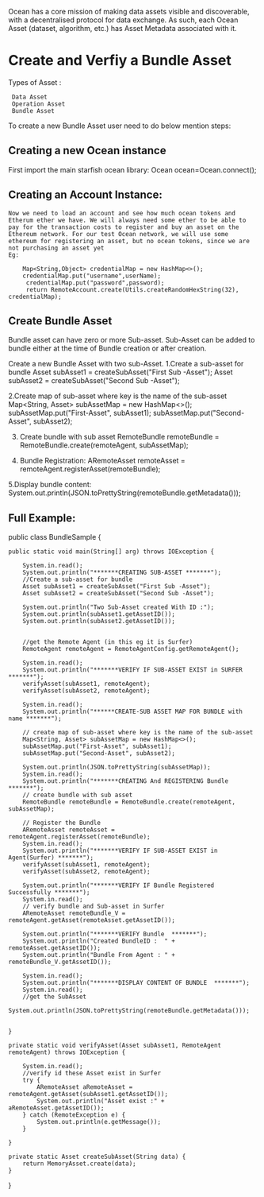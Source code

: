 Ocean has a core mission of making data assets visible and discoverable, with a decentralised protocol for data exchange.
As such, each Ocean Asset (dataset, algorithm, etc.) has Asset Metadata associated with it.

Create and Verfiy a Bundle Asset
============================

Types of Asset :

     Data Asset
     Operation Asset
     Bundle Asset

To create a new Bundle Asset user need to do below mention steps:

Creating a new Ocean instance
-----------------------------
First import the main starfish ocean library:
  Ocean ocean=Ocean.connect();

Creating  an Account Instance:
--------------------------------------
    Now we need to load an account and see how much ocean tokens and Etherum ether we have. We will always need some ether to be able to pay for the transaction costs to register and buy an asset on the Ethereum network. For our test Ocean network, we will use some ethereum for registering an asset, but no ocean tokens, since we are not purchasing an asset yet
    Eg:
        
        Map<String,Object> credentialMap = new HashMap<>();
        credentialMap.put("username",userName);
         credentialMap.put("password",password);
         return RemoteAccount.create(Utils.createRandomHexString(32), credentialMap);

Create Bundle Asset
--------------------
Bundle asset can have zero or more Sub-asset.
Sub-Asset can be added to bundle either at the time of Bundle creation or after creation.

   Create a new Bundle Asset with two sub-Asset.
   1.Create a sub-asset for bundle
        Asset subAsset1 = createSubAsset("First Sub -Asset");
        Asset subAsset2 = createSubAsset("Second Sub -Asset");

   2.Create map of sub-asset where key is the name of the sub-asset
        Map<String, Asset> subAssetMap = new HashMap<>();
        subAssetMap.put("First-Asset", subAsset1);
        subAssetMap.put("Second-Asset", subAsset2);

   3. Create bundle with sub asset
        RemoteBundle remoteBundle = RemoteBundle.create(remoteAgent, subAssetMap);

   4. Bundle Registration:
        ARemoteAsset remoteAsset = remoteAgent.registerAsset(remoteBundle);

   5.Display bundle content:
     System.out.println(JSON.toPrettyString(remoteBundle.getMetadata()));


Full Example:
-------------------

public class BundleSample {

    public static void main(String[] arg) throws IOException {

        System.in.read();
        System.out.println("*******CREATING SUB-ASSET *******");
        //Create a sub-asset for bundle
        Asset subAsset1 = createSubAsset("First Sub -Asset");
        Asset subAsset2 = createSubAsset("Second Sub -Asset");

        System.out.println("Two Sub-Asset created With ID :");
        System.out.println(subAsset1.getAssetID());
        System.out.println(subAsset2.getAssetID());


        //get the Remote Agent (in this eg it is Surfer)
        RemoteAgent remoteAgent = RemoteAgentConfig.getRemoteAgent();

        System.in.read();
        System.out.println("*******VERIFY IF SUB-ASSET EXIST in SURFER *******");
        verifyAsset(subAsset1, remoteAgent);
        verifyAsset(subAsset2, remoteAgent);

        System.in.read();
        System.out.println("******CREATE-SUB ASSET MAP FOR BUNDLE with name *******");

        // create map of sub-asset where key is the name of the sub-asset
        Map<String, Asset> subAssetMap = new HashMap<>();
        subAssetMap.put("First-Asset", subAsset1);
        subAssetMap.put("Second-Asset", subAsset2);

        System.out.println(JSON.toPrettyString(subAssetMap));
        System.in.read();
        System.out.println("*******CREATING And REGISTERING Bundle *******");
        // create bundle with sub asset
        RemoteBundle remoteBundle = RemoteBundle.create(remoteAgent, subAssetMap);

        // Register the Bundle
        ARemoteAsset remoteAsset = remoteAgent.registerAsset(remoteBundle);
        System.in.read();
        System.out.println("*******VERIFY IF SUB-ASSET EXIST in Agent(Surfer) *******");
        verifyAsset(subAsset1, remoteAgent);
        verifyAsset(subAsset2, remoteAgent);

        System.out.println("*******VERIFY IF Bundle Registered Successfully *******");
        System.in.read();
        // verify bundle and Sub-asset in Surfer
        ARemoteAsset remoteBundle_V = remoteAgent.getAsset(remoteAsset.getAssetID());

        System.out.println("*******VERIFY Bundle  *******");
        System.out.println("Created BundleID :  " + remoteAsset.getAssetID());
        System.out.println("Bundle From Agent : " + remoteBundle_V.getAssetID());

        System.in.read();
        System.out.println("*******DISPLAY CONTENT OF BUNDLE  *******");
        System.in.read();
        //get the SubAsset
        System.out.println(JSON.toPrettyString(remoteBundle.getMetadata()));


    }

    private static void verifyAsset(Asset subAsset1, RemoteAgent remoteAgent) throws IOException {

        System.in.read();
        //verify id these Asset exist in Surfer
        try {
            ARemoteAsset aRemoteAsset = remoteAgent.getAsset(subAsset1.getAssetID());
            System.out.println("Asset exist :" + aRemoteAsset.getAssetID());
        } catch (RemoteException e) {
            System.out.println(e.getMessage());
        }

    }

    private static Asset createSubAsset(String data) {
        return MemoryAsset.create(data);
    }
}



